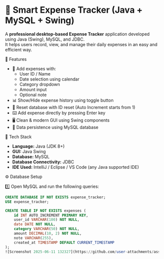 # 💼 Smart Expense Tracker (Java + MySQL + Swing)

A **professional desktop-based Expense Tracker** application developed using Java (Swing), MySQL, and JDBC.  
It helps users record, view, and manage their daily expenses in an easy and efficient way.

📌 Features

- 🎯 Add expenses with:
  - User ID / Name
  - Date selection using calendar
  - Category dropdown
  - Amount input
  - Optional note
- 📊 Show/Hide expense history using toggle button
- 🔄 Reset database with ID reset (Auto Increment starts from 1)
- ⌨️ Add expense directly by pressing Enter key
- 🖥️ Clean & modern GUI using Swing components
- 💾 Data persistence using MySQL database

📂 Tech Stack

- **Language:** Java (JDK 8+)
- **GUI:** Java Swing
- **Database:** MySQL
- **Database Connectivity:** JDBC
- **IDE Used:** IntelliJ / Eclipse / VS Code (any Java supported IDE)

⚙️ Database Setup

1️⃣ Open MySQL and run the following queries:

```sql
CREATE DATABASE IF NOT EXISTS expense_tracker;
USE expense_tracker;

CREATE TABLE IF NOT EXISTS expenses (
    id INT AUTO_INCREMENT PRIMARY KEY,
    user_id VARCHAR(100) NOT NULL,
    date DATE NOT NULL,
    category VARCHAR(50) NOT NULL,
    amount DECIMAL(10, 2) NOT NULL,
    note VARCHAR(255),
    created_at TIMESTAMP DEFAULT CURRENT_TIMESTAMP
);
![Screenshot 2025-06-11 132327](https://github.com/user-attachments/assets/6a04b4ad-eafd-4b09-b4c7-67d6ccd9cc90)

